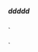 

##### ddddd

`
<!DOCTYPE html>
<html>
<head>
    <meta charset="UTF-8">
    <title></title>
    <style type="text/css">
        .rect {
            width: 400px;
            height: 50px;
            margin: 10px 0;
        }
        .c {
            border: 1px solid red;
        }
        .c1 { border: 1px solid green; }
        .c2 { border: 1px solid blue; }
    </style>
    <script>
        // 最终我要的只是一个函数

    </script>
    <script src="SelectorRickH.js"></script>
</head>
<body>
<div class="c3">
    <div class="c1 rect">
        <div class="c" style="border: 1px dashed green;">123</div>
    </div>
    <div class="c2 rect"></div>
    <div class="c rect"></div>
    <div class="c1 rect"></div>
</div>
<hr />
<p>我是一个段落</p>
<div>
    <div class="c rect"></div>
    <div class="c1 rect"></div>
</div>
<hr />
<div class="c3">
    <div class="c rect"></div>
</div>
</body>
<script type="text/javascript">
    var list = select( '.c3 .c, p' );
    for ( var i = 0; i < list.length; i++ ) {
        list[ i ].style.backgroundColor = 'green';
    }
</script>
</html>
`

